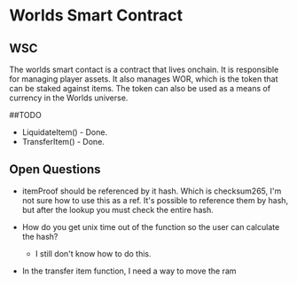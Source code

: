 # Worlds Smart Contract

## WSC
The worlds smart contact is a contract that lives onchain. It is responsible for managing player assets. It also manages WOR, which is the token that can be staked against items. The token can also be used as a means of currency in the Worlds universe.

##TODO
- LiquidateItem() - Done. 
- TransferItem() - Done.

## Open Questions
- itemProof should be referenced by it hash. Which is checksum265, I'm not sure how to use this as a ref. It's possible to reference them by hash, but after the lookup you must check the entire hash.

- How do you get unix time out of the function so the user can calculate the hash?
  - I still don't know how to do this.

- In the transfer item function, I need a way to move the ram 

